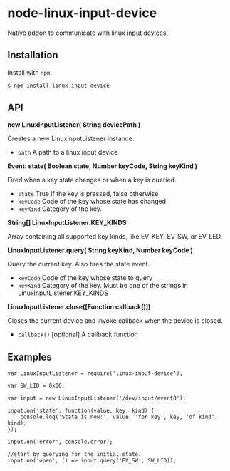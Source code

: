 # node-linux-input-device
Native addon to communicate with linux input devices. 

Installation
------------

Install with `npm`:

``` bash
$ npm install linux-input-device
```

API
--------

**new LinuxInputListener( String devicePath )**

Creates a new LinuxInputListener instance.

 - `path` A path to a linux input device


**Event: state( Boolean state, Number keyCode, String keyKind )**

Fired when a key state changes or when a key is queried.

- `state` True if the key is pressed, false otherwise
- `keyCode` Code of the key whose state has changed
- `keyKind` Category of the key.  


**String[] LinuxInputListener.KEY_KINDS**

Array containing all supported key kinds, like EV_KEY, EV_SW, or EV_LED.


**LinuxInputListener.query( String keyKind, Number keyCode )**

Query the current key. Also fires the state event.

- `keyCode` Code of the key whose state to query
- `keyKind` Category of the key. Must be one of the strings in LinuxInputListener.KEY_KINDS


**LinuxInputListener.close([Function callback()])**

Closes the current device and invoke callback when the device is closed.

- `callback()` [optional] A callback function

Examples
--------


```
var LinuxInputListener = require('linux-input-device');

var SW_LID = 0x00;

var input = new LinuxInputListener('/dev/input/event0');

input.on('state', function(value, key, kind) {
    console.log('State is now:', value, 'for key', key, 'of kind', kind);
});

input.on('error', console.error);

//start by querying for the initial state.
input.on('open', () => input.query('EV_SW', SW_LID));

```
